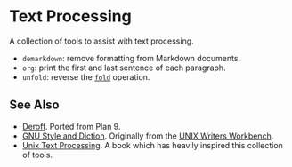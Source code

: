 # Text Processing

A collection of tools to assist with text processing.

- `demarkdown`: remove formatting from Markdown documents.
- `org`: print the first and last sentence of each paragraph.
- `unfold`: reverse the [`fold`](https://www.gnu.org/software/coreutils/manual/html_node/fold-invocation.html) operation.


## See Also

- [Deroff](https://github.com/9fans/plan9port/blob/master/src/cmd/deroff.c). Ported from Plan 9.
- [GNU Style and Diction](https://www.gnu.org/software/diction/). Originally from the [UNIX Writers Workbench](https://en.wikipedia.org/wiki/Writer%27s_Workbench).
- [Unix Text Processing](https://www.oreilly.com/openbook/utp/). A book which has heavily inspired this collection of tools.
